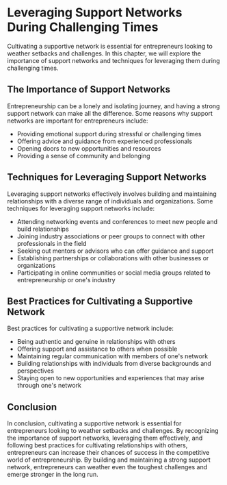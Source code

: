 Leveraging Support Networks During Challenging Times
=================================================================================================

Cultivating a supportive network is essential for entrepreneurs looking to weather setbacks and challenges. In this chapter, we will explore the importance of support networks and techniques for leveraging them during challenging times.

The Importance of Support Networks
----------------------------------

Entrepreneurship can be a lonely and isolating journey, and having a strong support network can make all the difference. Some reasons why support networks are important for entrepreneurs include:

* Providing emotional support during stressful or challenging times
* Offering advice and guidance from experienced professionals
* Opening doors to new opportunities and resources
* Providing a sense of community and belonging

Techniques for Leveraging Support Networks
------------------------------------------

Leveraging support networks effectively involves building and maintaining relationships with a diverse range of individuals and organizations. Some techniques for leveraging support networks include:

* Attending networking events and conferences to meet new people and build relationships
* Joining industry associations or peer groups to connect with other professionals in the field
* Seeking out mentors or advisors who can offer guidance and support
* Establishing partnerships or collaborations with other businesses or organizations
* Participating in online communities or social media groups related to entrepreneurship or one's industry

Best Practices for Cultivating a Supportive Network
---------------------------------------------------

Best practices for cultivating a supportive network include:

* Being authentic and genuine in relationships with others
* Offering support and assistance to others when possible
* Maintaining regular communication with members of one's network
* Building relationships with individuals from diverse backgrounds and perspectives
* Staying open to new opportunities and experiences that may arise through one's network

Conclusion
----------

In conclusion, cultivating a supportive network is essential for entrepreneurs looking to weather setbacks and challenges. By recognizing the importance of support networks, leveraging them effectively, and following best practices for cultivating relationships with others, entrepreneurs can increase their chances of success in the competitive world of entrepreneurship. By building and maintaining a strong support network, entrepreneurs can weather even the toughest challenges and emerge stronger in the long run.
